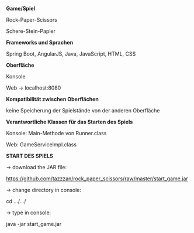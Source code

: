 **Game/Spiel**

Rock-Paper-Scissors

Schere-Stein-Papier

**Frameworks und Sprachen**

Spring Boot, AngularJS, Java, JavaScript, HTML, CSS

**Oberfläche**

Konsole

Web -> localhost:8080

**Kompatibilität zwischen Oberflächen**

keine Speicherung der Spielstände von der anderen Oberfläche

**Verantwortliche Klassen für das Starten des Spiels**

Konsole: Main-Methode von Runner.class

Web: GameServiceImpl.class



**START DES SPIELS**

-> download the JAR file:

https://github.com/tazzzan/rock_paper_scissors/raw/master/start_game.jar

-> change directory in console:

cd .../.../

-> type in console:

java -jar start_game.jar
